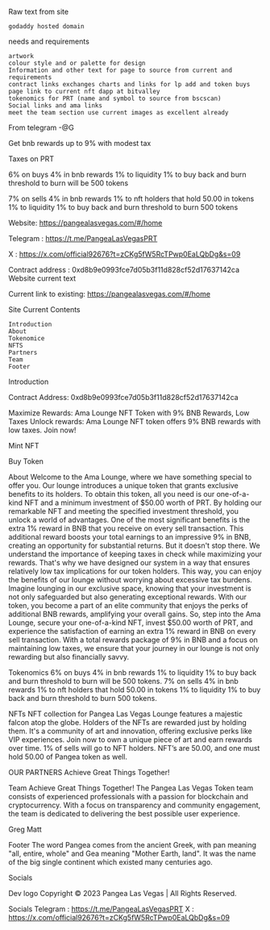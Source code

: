 


Raw text from site

    godaddy hosted domain

needs and requirements

    artwork
    colour style and or palette for design
    Information and other text for page to source from current and requirements
    contract links exchanges charts and links for lp add and token buys
    page link to current nft dapp at bitvalley
    tokenomics for PRT (name and symbol to source from bscscan)
    Social links and ama links
    meet the team section use current images as excellent already

From telegram -@G

Get bnb rewards up to 9% with modest tax

Taxes on PRT

6% on buys 4% in bnb rewards 1% to liquidity 1% to buy back and burn threshold to burn will be 500 tokens

7% on sells 4% in bnb rewards 1% to nft holders that hold 50.00 in tokens 1% to liquidity 1% to buy back and burn threshold to burn 500 tokens

Website: https://pangealasvegas.com/#/home

Telegram : https://t.me/PangeaLasVegasPRT

X : https://x.com/official92676?t=zCKg5fW5RcTPwp0EaLQbDg&s=09

Contract address : 0xd8b9e0993fce7d05b3f11d828cf52d17637142ca
Website current text

Current link to existing: https://pangealasvegas.com/#/home

Site Current Contents

    Introduction
    About
    Tokenomice
    NFTS
    Partners
    Team
    Footer

Introduction

Contract Address: 0xd8b9e0993fce7d05b3f11d828cf52d17637142ca

Maximize Rewards: Ama Lounge NFT Token with 9% BNB Rewards, Low Taxes Unlock rewards: Ama Lounge NFT token offers 9% BNB rewards with low taxes. Join now!

Mint NFT

Buy Token

About Welcome to the Ama Lounge, where we have something special to offer you. Our lounge introduces a unique token that grants exclusive benefits to its holders. To obtain this token, all you need is our one-of-a-kind NFT and a minimum investment of $50.00 worth of PRT. By holding our remarkable NFT and meeting the specified investment threshold, you unlock a world of advantages. One of the most significant benefits is the extra 1% reward in BNB that you receive on every sell transaction. This additional reward boosts your total earnings to an impressive 9% in BNB, creating an opportunity for substantial returns. But it doesn't stop there. We understand the importance of keeping taxes in check while maximizing your rewards. That's why we have designed our system in a way that ensures relatively low tax implications for our token holders. This way, you can enjoy the benefits of our lounge without worrying about excessive tax burdens. Imagine lounging in our exclusive space, knowing that your investment is not only safeguarded but also generating exceptional rewards. With our token, you become a part of an elite community that enjoys the perks of additional BNB rewards, amplifying your overall gains. So, step into the Ama Lounge, secure your one-of-a-kind NFT, invest $50.00 worth of PRT, and experience the satisfaction of earning an extra 1% reward in BNB on every sell transaction. With a total rewards package of 9% in BNB and a focus on maintaining low taxes, we ensure that your journey in our lounge is not only rewarding but also financially savvy.

Tokenomics 6% on buys 4% in bnb rewards 1% to liquidity 1% to buy back and burn threshold to burn will be 500 tokens. 7% on sells 4% in bnb rewards 1% to nft holders that hold 50.00 in tokens 1% to liquidity 1% to buy back and burn threshold to burn 500 tokens.

NFTs NFT collection for Pangea Las Vegas Lounge features a majestic falcon atop the globe. Holders of the NFTs are rewarded just by holding them. It's a community of art and innovation, offering exclusive perks like VIP experiences. Join now to own a unique piece of art and earn rewards over time. 1% of sells will go to NFT holders. NFT’s are 50.00, and one must hold 50.00 of Pangea token as well.

OUR PARTNERS Achieve Great Things Together!

Team Achieve Great Things Together! The Pangea Las Vegas Token team consists of experienced professionals with a passion for blockchain and cryptocurrency. With a focus on transparency and community engagement, the team is dedicated to delivering the best possible user experience.

Greg Matt

Footer The word Pangea comes from the ancient Greek, with pan meaning "all, entire, whole" and Gea meaning "Mother Earth, land". It was the name of the big single continent which existed many centuries ago.

Socials

Dev logo Copyright © 2023 Pangea Las Vegas | All Rights Reserved.

Socials Telegram : https://t.me/PangeaLasVegasPRT X : https://x.com/official92676?t=zCKg5fW5RcTPwp0EaLQbDg&s=09
